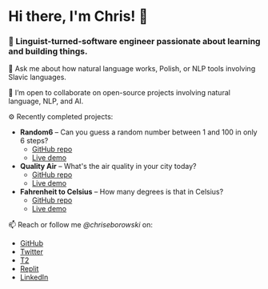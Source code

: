 # Hi there, I'm Chris! 👏

### 🚀 Linguist-turned-software engineer passionate about learning and building things.

💬 Ask me about how natural language works, Polish, or NLP tools involving Slavic languages.

👯 I’m open to collaborate on open-source projects involving natural language, NLP, and AI.

⚙️ Recently completed projects:
* **Random6** – Can you guess a random number between 1 and 100 in only 6 steps?
  * [GitHub repo](https://github.com/chriseborowski/random6)
  * [Live demo](https://replit.com/@chriseborowski/Random6)
* **Quality Air** – What's the air quality in your city today?
  * [GitHub repo](https://github.com/chriseborowski/quality-air)
  * [Live demo](https://replit.com/@chriseborowski/Quality-Air)
* **Fahrenheit to Celsius** – How many degrees is that in Celsius?
  * [GitHub repo](https://github.com/chriseborowski/fahrenheit-to-celsius)
  * [Live demo](https://replit.com/@chriseborowski/Fahrenheit-to-Celsius-temperature-converter)

📫 Reach or follow me *@chriseborowski* on:
* [GitHub](https://github.com/chriseborowski)
* [Twitter](https://twitter.com/chriseborowski)
* [T2](https://t2.social/chriseborowski)
* [Replit](https://replit.com/@chriseborowski)
* [LinkedIn](https://www.linkedin.com/in/chriseborowski)
